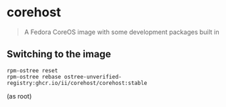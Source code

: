 # corehost

> A Fedora CoreOS image with some development packages built in

## Switching to the image

```shell
rpm-ostree reset
rpm-ostree rebase ostree-unverified-registry:ghcr.io/ii/corehost/corehost:stable
```
(as root)
